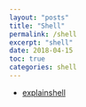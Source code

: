 ```yaml
---
layout: "posts"
title: "Shell"
permalink: /shell
excerpt: "shell"
date: 2018-04-15
toc: true
categories: shell
---
```


- [explainshell](https://explainshell.com/)
